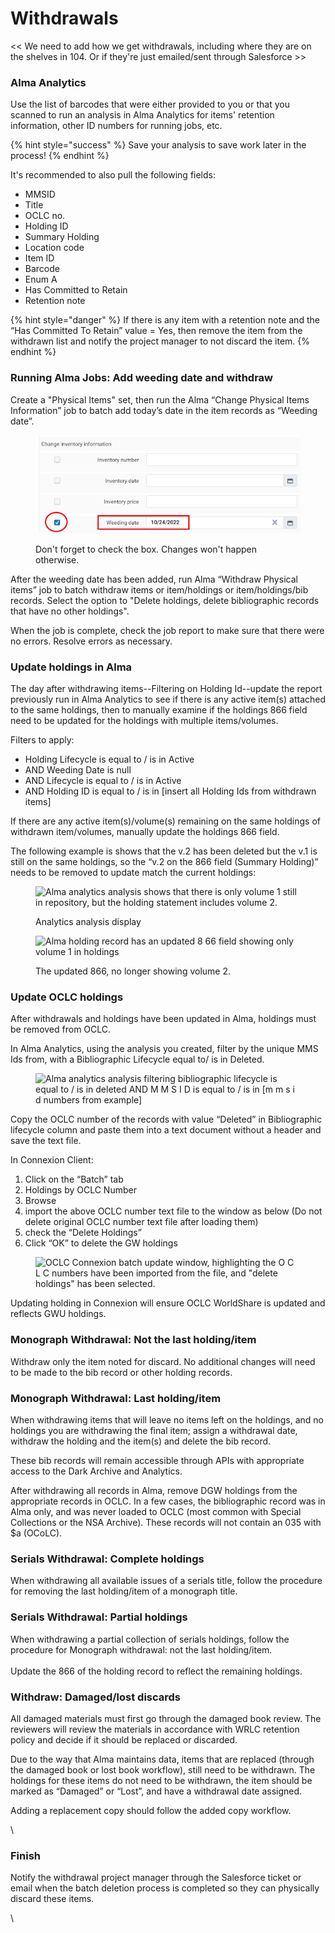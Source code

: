 # Withdrawals

<< We need to add how we get withdrawals, including where they are on the shelves in 104. Or if they're just emailed/sent through Salesforce >>&#x20;



### Alma Analytics

Use the list of barcodes that were either provided to you or that you scanned to run an analysis in Alma Analytics for items' retention information, other ID numbers for running jobs, etc.

{% hint style="success" %}
Save your analysis to save work later in the process!&#x20;
{% endhint %}

It's recommended to also pull the following fields:

* MMSID
* Title
* OCLC no.
* Holding ID
* Summary Holding
* Location code
* Item ID
* Barcode
* Enum A
* Has Committed to Retain
* Retention note

{% hint style="danger" %}
If there is any item with a retention note and the “Has Committed To Retain” value = Yes, then remove the item from the withdrawn list and notify the project manager to not discard the item.&#x20;
{% endhint %}



### Running Alma Jobs: Add weeding date and withdraw

Create a "Physical Items" set, then run the Alma “Change Physical Items Information” job to batch add today’s date in the item records as “Weeding date”.

<figure><img src="../../../.gitbook/assets/weeding date.png" alt="Weeding date box is checked and the date is entered into the field."><figcaption><p>Don't forget to check the box. Changes won't happen otherwise.</p></figcaption></figure>

After the weeding date has been added, run Alma “Withdraw Physical items” job to batch withdraw items or item/holdings or item/holdings/bib records. Select the option to "Delete holdings, delete bibliographic records that have no other holdings".&#x20;

When the job is complete, check the job report to make sure that there were no errors. Resolve errors as necessary.&#x20;

### Update holdings in Alma

The day after withdrawing items--Filtering on Holding Id--update the report previously run in Alma Analytics to see if there is any active item(s) attached to the same holdings, then to manually examine if the holdings 866 field need to be updated for the holdings with multiple items/volumes.

Filters to apply:

* Holding Lifecycle is equal to / is in Active
* AND  Weeding Date is null
* AND  Lifecycle is equal to / is in Active
* AND  Holding ID is equal to / is in \[insert all Holding Ids from withdrawn items]

If there are any active item(s)/volume(s) remaining on the same holdings of withdrawn item/volumes, manually update the holdings 866 field.&#x20;

The following example is shows that the v.2 has been deleted but the v.1 is still on the same holdings, so the “v.2 on the 866 field (Summary Holding)” needs to be removed to update match the current holdings:

<figure><img src="https://lh6.googleusercontent.com/qL8rm65sk5df0o7ZOifEf-SlS_tgX6ZiUFgZYb_xIaYQxj1Ctay_VE3r2-fTbFJeOcl9CoRiFoO7PextiptTBYFr1gUHBRAvSp_2-TYgp-FEYb_CbNkySXNOWokf5DQCpnOu8WOhcG3paDXCBXFXoBr-uB1RTdDt" alt="Alma analytics analysis shows that there is only volume 1 still in repository, but the holding statement includes volume 2. "><figcaption><p>Analytics analysis display</p></figcaption></figure>

<figure><img src="https://lh4.googleusercontent.com/ygbiSQcyqKO9Mw1_6PtnvqN8TumcEDWYTqyR32HNG7kEeG7xS6ZtAMzrOcdp1UVhsJHwVuLCcJMc_OgOfAr186z2KQ8JaloQMOxWehAzBOuckCIDxIXIdWdzPRrA9rOkbS_PA_L0U7OKwcjH2xq-TDukMhH7X6ks" alt="Alma holding record has an updated 8 66 field showing only volume 1 in holdings"><figcaption><p>The updated 866, no longer showing volume 2. </p></figcaption></figure>

### Update OCLC holdings

After withdrawals and holdings have been updated in Alma, holdings must be removed from OCLC.&#x20;

In Alma Analytics, using the analysis you created, filter by the unique MMS Ids from, with a Bibliographic Lifecycle equal to/ is in Deleted.

<figure><img src="https://lh6.googleusercontent.com/2p2X0bmKh_zmxpFa5sC8oCXd2chb8_WU1s3kv-Risqk7hfyQdFEhjciyzPpSDKEJJL9MiLQGngkZ6S_UuIUCzMq0N59SecDK2BhPR6rlrlli5ufKDdHKocbwAx5_uNrIEd2zs5w3TD6yyTGagED73G6bBuaW8uEh" alt="Alma analytics analysis filtering bibliographic lifecycle is equal to / is in deleted AND M M S I D is equal to / is in [m m s i d numbers from example]"><figcaption></figcaption></figure>

Copy the OCLC number of the records with value “Deleted” in Bibliographic lifecycle column and paste them into a text document without a header and save the text file.&#x20;



In Connexion Client:

1. Click on the “Batch” tab
2. Holdings by OCLC Number
3. Browse
4. import the above OCLC number text file to the window as below (Do not delete original OCLC number text file after loading them)
5. check the “Delete Holdings”&#x20;
6. Click “OK” to delete the GW holdings

<figure><img src="https://lh4.googleusercontent.com/WindgPuLgbHb__saPoup53NDD8Cel-RRK7mIzbWB3-gJmvNVsZNOzFonU7LqDcY4hfY8z5slDrhUM-6bce8h5EoB7VWjNaKj-H3f4nwt8ey2H6LYLxVs98ZEmQ_cl83RufjXe9vQNUGwhjqxslJHVf7C01eJ45_f" alt="OCLC Connexion batch update window, highlighting the O C L C numbers have been imported from the file, and &#x22;delete holdings&#x22; has been selected."><figcaption></figcaption></figure>

Updating holding in Connexion will ensure OCLC WorldShare is updated and reflects GWU holdings.    &#x20;



### Monograph Withdrawal: Not the last holding/item

Withdraw only the item noted for discard. No additional changes will need to be made to the bib record or other holding records.&#x20;

### Monograph Withdrawal: Last holding/item

When withdrawing items that will leave no items left on the holdings, and no holdings you are withdrawing the final item; assign a withdrawal date, withdraw the holding and the item(s) and delete the bib record.&#x20;

These bib records will remain accessible through APIs with appropriate access to the Dark Archive and Analytics.&#x20;

After withdrawing all records in Alma, remove DGW holdings from the appropriate records in OCLC. In a few cases, the bibliographic record was in Alma only, and was never loaded to OCLC (most common with Special Collections or the NSA Archive). These records will not contain an 035 with $a (OCoLC).&#x20;

### Serials Withdrawal: Complete holdings

When withdrawing all available issues of a serials title, follow the procedure for removing the last holding/item of a monograph title.&#x20;

### Serials Withdrawal: Partial holdings

When withdrawing a partial collection of serials holdings, follow the procedure for Monograph withdrawal: not the last holding/item.\
\
Update the 866 of the holding record to reflect the remaining holdings.

### Withdraw: Damaged/lost discards

All damaged materials must first go through the damaged book review. The reviewers will review the materials in accordance with WRLC retention policy and decide if it should be replaced or discarded.&#x20;

Due to the way that Alma maintains data, items that are replaced (through the damaged book or lost book workflow), still need to be withdrawn. The holdings for these items do not need to be withdrawn, the item should be marked as “Damaged” or “Lost”, and have a withdrawal date assigned.&#x20;

Adding a replacement copy should follow the added copy workflow.&#x20;

\


### Finish

Notify the withdrawal project manager through the Salesforce ticket or email when the batch deletion process is completed so they can physically discard these items.

\


